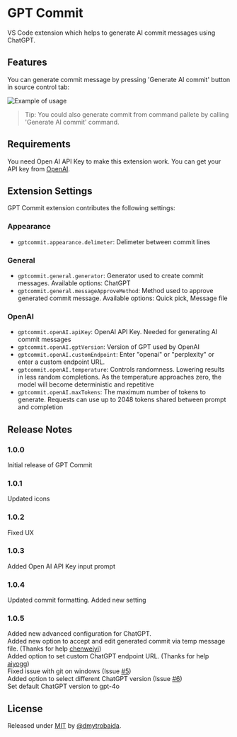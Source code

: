 # GPT Commit

VS Code extension which helps to generate AI commit messages using ChatGPT.

## Features

You can generate commit message by pressing 'Generate AI commit' button in source control tab:

![Example of usage](assets/images/example.gif)

> Tip: You could also generate commit from command pallete by calling 'Generate AI commit' command.

## Requirements

You need Open AI API Key to make this extension work.
You can get your API key from [OpenAI](https://platform.openai.com/account/api-keys).

## Extension Settings

GPT Commit extension contributes the following settings:

### Appearance

- `gptcommit.appearance.delimeter`: Delimeter between commit lines

### General

- `gptcommit.general.generator`: Generator used to create commit messages. Available options: ChatGPT
- `gptcommit.general.messageApproveMethod`: Method used to approve generated commit message. Available options: Quick pick, Message file

### OpenAI

- `gptcommit.openAI.apiKey`: OpenAI API Key. Needed for generating AI commit messages
- `gptcommit.openAI.gptVersion`: Version of GPT used by OpenAI
- `gptcommit.openAI.customEndpoint`: Enter "openai" or "perplexity" or enter a custom endpoint URL.
- `gptcommit.openAI.temperature`: Controls randomness. Lowering results in less random completions. As the temperature approaches zero, the model will become deterministic and repetitive
- `gptcommit.openAI.maxTokens`: The maximum number of tokens to generate. Requests can use up to 2048 tokens shared between prompt and completion

## Release Notes

### 1.0.0

Initial release of GPT Commit

### 1.0.1

Updated icons

### 1.0.2

Fixed UX

### 1.0.3

Added Open AI API Key input prompt

### 1.0.4

Updated commit formatting. Added new setting

### 1.0.5

Added new advanced configuration for ChatGPT.\
Added new option to accept and edit generated commit via temp message file. (Thanks for help [chenweiyi](https://github.com/chenweiyi))\
Added option to set custom ChatGPT endpoint URL. (Thanks for help [aiyogg](https://github.com/aiyogg))\
Fixed issue with git on windows (Issue [#5](https://github.com/dmytrobaida/GPTCommitVSCode/issues/5))\
Added option to select different ChatGPT version (Issue [#6](https://github.com/dmytrobaida/GPTCommitVSCode/issues/6))\
Set default ChatGPT version to gpt-4o

## License

Released under [MIT](/LICENSE) by [@dmytrobaida](https://github.com/dmytrobaida).
